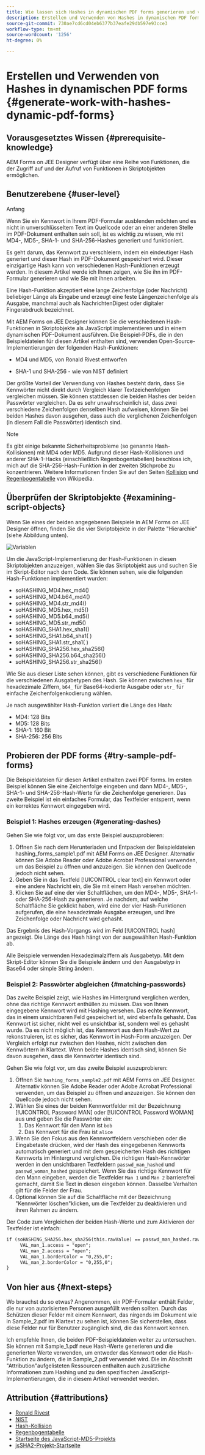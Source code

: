 ```yaml
---
title: Wie lassen sich Hashes in dynamischen PDF forms generieren und verwenden?
description: Erstellen und Verwenden von Hashes in dynamischen PDF forms
source-git-commit: 730ae7cd6cd04eb6377b37eafe29db597e93cce3
workflow-type: tm+mt
source-wordcount: '1256'
ht-degree: 0%

---
```


# Erstellen und Verwenden von Hashes in dynamischen PDF forms {#generate-work-with-hashes-dynamic-pdf-forms}


## Vorausgesetztes Wissen {#prerequisite-knowledge}

AEM Forms on JEE Designer verfügt über eine Reihe von Funktionen, die der Zugriff auf und der Aufruf von Funktionen in Skriptobjekten ermöglichen.

## Benutzerebene {#user-level}

Anfang

Wenn Sie ein Kennwort in Ihrem PDF-Formular ausblenden möchten und es nicht in unverschlüsseltem Text im Quellcode oder an einer anderen Stelle im PDF-Dokument enthalten sein soll, ist es wichtig zu wissen, wie mit MD4-, MD5-, SHA-1- und SHA-256-Hashes generiert und funktioniert.

Es geht darum, das Kennwort zu verschleiern, indem ein eindeutiger Hash generiert und dieser Hash im PDF-Dokument gespeichert wird. Dieser einzigartige Hash kann von verschiedenen Hash-Funktionen erzeugt werden. In diesem Artikel werde ich Ihnen zeigen, wie Sie ihn im PDF-Formular generieren und wie Sie mit ihnen arbeiten.

Eine Hash-Funktion akzeptiert eine lange Zeichenfolge (oder Nachricht) beliebiger Länge als Eingabe und erzeugt eine feste Längenzeichenfolge als Ausgabe, manchmal auch als NachrichtenDigest oder digitaler Fingerabdruck bezeichnet.

Mit AEM Forms on JEE Designer können Sie die verschiedenen Hash-Funktionen in Skriptobjekte als JavaScript implementieren und in einem dynamischen PDF-Dokument ausführen. Die Beispiel-PDFs, die in den Beispieldateien für diesen Artikel enthalten sind, verwenden Open-Source-Implementierungen der folgenden Hash-Funktionen:

* MD4 und MD5, von Ronald Rivest entworfen

* SHA-1 und SHA-256 - wie von NIST definiert

Der größte Vorteil der Verwendung von Hashes besteht darin, dass Sie Kennwörter nicht direkt durch Vergleich klarer Textzeichenfolgen vergleichen müssen. Sie können stattdessen die beiden Hashes der beiden Passwörter vergleichen. Da es sehr unwahrscheinlich ist, dass zwei verschiedene Zeichenfolgen denselben Hash aufweisen, können Sie bei beiden Hashes davon ausgehen, dass auch die verglichenen Zeichenfolgen (in diesem Fall die Passwörter) identisch sind.

>[!NOTE]
>
>Es gibt einige bekannte Sicherheitsprobleme (so genannte Hash-Kollisionen) mit MD4 oder MD5. Aufgrund dieser Hash-Kollisionen und anderer SHA-1-Hacks (einschließlich Regenbogentabellen) beschloss ich, mich auf die SHA-256-Hash-Funktion in der zweiten Stichprobe zu konzentrieren.  Weitere Informationen finden Sie auf den Seiten [Kollision](https://en.wikipedia.org/wiki/Hash_collision) und [Regenbogentabelle](https://en.wikipedia.org/wiki/Rainbow_table) von Wikipedia.

## Überprüfen der Skriptobjekte {#examining-script-objects}

Wenn Sie eines der beiden angegebenen Beispiele in AEM Forms on JEE Designer öffnen, finden Sie die vier Skriptobjekte in der Palette &quot;Hierarchie&quot;(siehe Abbildung unten).

![Variablen](assets/variables.jpg)

Um die JavaScript-Implementierung der Hash-Funktionen in diesen Skriptobjekten anzuzeigen, wählen Sie das Skriptobjekt aus und suchen Sie im Skript-Editor nach dem Code.  Sie können sehen, wie die folgenden Hash-Funktionen implementiert wurden:

* soHASHING_MD4.hex_md4()
* soHASHING_MD4.b64_md4()
* soHASHING_MD4.str_md4()
* soHASHING_MD5.hex_md5()
* soHASHING_MD5.b64_md5()
* soHASHING_MD5.str_md5()
* soHASHING_SHA1.hex_sha1()
* soHASHING_SHA1.b64_sha1( )
* soHASHING_SHA1.str_sha1( )
* soHASHING_SHA256.hex_sha256()
* soHASHING_SHA256.b64_sha256()
* soHASHING_SHA256.str_sha256()

Wie Sie aus dieser Liste sehen können, gibt es verschiedene Funktionen für die verschiedenen Ausgabetypen des Hash. Sie können zwischen `hex_` für hexadezimale Ziffern, `b64_` für Base64-kodierte Ausgabe oder `str_` für einfache Zeichenfolgenkodierung wählen.

Je nach ausgewählter Hash-Funktion variiert die Länge des Hash:

* MD4: 128 Bits
* MD5: 128 Bits
* SHA-1: 160 Bit
* SHA-256: 256 Bits

## Probieren der PDF forms {#try-sample-pdf-forms}

Die Beispieldateien für diesen Artikel enthalten zwei PDF forms. Im ersten Beispiel können Sie eine Zeichenfolge eingeben und dann MD4-, MD5-, SHA-1- und SHA-256-Hash-Werte für die Zeichenfolge generieren.  Das zweite Beispiel ist ein einfaches Formular, das Textfelder entsperrt, wenn ein korrektes Kennwort eingegeben wird.

### Beispiel 1:  Hashes erzeugen {#generating-dashes}

Gehen Sie wie folgt vor, um das erste Beispiel auszuprobieren:

1. Öffnen Sie nach dem Herunterladen und Entpacken der Beispieldateien hashing_forms_sample1.pdf mit AEM Forms on JEE Designer. Alternativ können Sie Adobe Reader oder Adobe Acrobat Professional verwenden, um das Beispiel zu öffnen und anzuzeigen. Sie können den Quellcode jedoch nicht sehen.
1. Geben Sie in das Textfeld [!UICONTROL clear text] ein Kennwort oder eine andere Nachricht ein, die Sie mit einem Hash versehen möchten.
1. Klicken Sie auf eine der vier Schaltflächen, um den MD4-, MD5-, SHA-1- oder SHA-256-Hash zu generieren. Je nachdem, auf welche Schaltfläche Sie geklickt haben, wird eine der vier Hash-Funktionen aufgerufen, die eine hexadezimale Ausgabe erzeugen, und Ihre Zeichenfolge oder Nachricht wird gehasht.

Das Ergebnis des Hash-Vorgangs wird im Feld [!UICONTROL hash] angezeigt. Die Länge des Hash hängt von der ausgewählten Hash-Funktion ab.

Alle Beispiele verwenden Hexadezimalziffern als Ausgabetyp. Mit dem Skript-Editor können Sie die Beispiele ändern und den Ausgabetyp in Base64 oder simple String ändern.

### Beispiel 2:  Passwörter abgleichen {#matching-passwords}

Das zweite Beispiel zeigt, wie Hashes im Hintergrund verglichen werden, ohne das richtige Kennwort enthüllen zu müssen. Das von Ihnen eingegebene Kennwort wird mit Hashing versehen. Das echte Kennwort, das in einem unsichtbaren Feld gespeichert ist, wird ebenfalls gehasht. Das Kennwort ist sicher, nicht weil es unsichtbar ist, sondern weil es gehasht wurde. Da es nicht möglich ist, das Kennwort aus dem Hash-Wert zu rekonstruieren, ist es sicher, das Kennwort in Hash-Form anzuzeigen. Der Vergleich erfolgt nur zwischen den Hashes, nicht zwischen den Kennwörtern in Klartext. Wenn beide Hashes identisch sind, können Sie davon ausgehen, dass die Kennwörter identisch sind.

Gehen Sie wie folgt vor, um das zweite Beispiel auszuprobieren:

1. Öffnen Sie `hashing_forms_sample2.pdf` mit AEM Forms on JEE Designer. Alternativ können Sie Adobe Reader oder Adobe Acrobat Professional verwenden, um das Beispiel zu öffnen und anzuzeigen. Sie können den Quellcode jedoch nicht sehen.
1. Wählen Sie eines der beiden Kennwortfelder mit der Bezeichnung [!UICONTROL Password MAN] oder [!UICONTROL Password WOMAN] aus und geben Sie die Passwörter ein:
   1. Das Kennwort für den Mann ist `bob`
   1. Das Kennwort für die Frau ist `alice`
1. Wenn Sie den Fokus aus den Kennwortfeldern verschieben oder die Eingabetaste drücken, wird der Hash des eingegebenen Kennworts automatisch generiert und mit dem gespeicherten Hash des richtigen Kennworts im Hintergrund verglichen. Die richtigen Hash-Kennwörter werden in den unsichtbaren Textfeldern `passwd_man_hashed` und `passwd_woman_hashed` gespeichert. Wenn Sie das richtige Kennwort für den Mann eingeben, werden die Textfelder `Man 1` und `Man 2` barrierefrei gemacht, damit Sie Text in diesen eingeben können. Dasselbe Verhalten gilt für die Felder der Frau.
1. Optional können Sie auf die Schaltfläche mit der Bezeichnung &quot;Kennwörter löschen&quot;klicken, um die Textfelder zu deaktivieren und ihren Rahmen zu ändern.

Der Code zum Vergleichen der beiden Hash-Werte und zum Aktivieren der Textfelder ist einfach:

```xml
if (soHASHING_SHA256.hex_sha256(this.rawValue) == passwd_man_hashed.rawValue){
     VAL_man_1.access = "open";
     VAL_man_2.access = "open";
     VAL_man_1.borderColor = "0,255,0";
     VAL_man_2.borderColor = "0,255,0";
}
```

## Von hier aus {#next-steps}

Wo brauchst du so etwas? Angenommen, ein PDF-Formular enthält Felder, die nur von autorisierten Personen ausgefüllt werden sollten. Durch das Schützen dieser Felder mit einem Kennwort, das nirgends im Dokument wie in Sample_2.pdf im Klartext zu sehen ist, können Sie sicherstellen, dass diese Felder nur für Benutzer zugänglich sind, die das Kennwort kennen.

Ich empfehle Ihnen, die beiden PDF-Beispieldateien weiter zu untersuchen.  Sie können mit Sample_1.pdf neue Hash-Werte generieren und die generierten Werte verwenden, um entweder das Kennwort oder die Hash-Funktion zu ändern, die in Sample_2.pdf verwendet wird.  Die im Abschnitt &quot;Attribution&quot;aufgelisteten Ressourcen enthalten auch zusätzliche Informationen zum Hashing und zu den spezifischen JavaScript-Implementierungen, die in diesem Artikel verwendet werden.

## Attribution {#attributions}

* [Ronald Rivest](https://en.wikipedia.org/wiki/Ron_Rivest)
* [NIST](https://csrc.nist.gov/projects/cryptographic-standards-and-guidelines)
* [Hash-Kollision](https://en.wikipedia.org/wiki/Hash_collision)
* [Regenbogentabelle](https://en.wikipedia.org/wiki/Rainbow_table)
* [Startseite des JavaScript-MD5-Projekts](http://pajhome.org.uk/crypt/md5/)
* [jsSHA2-Projekt-Startseite](https://anmar.eu.org/projects/jssha2/)


